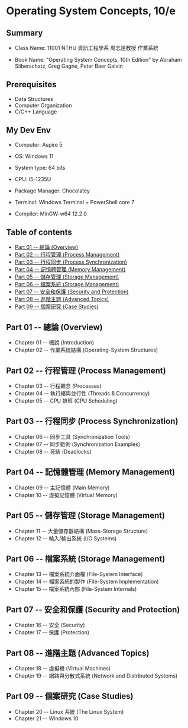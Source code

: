 # Operating System Concepts, 10/e #


## Summary ##

* Class Name: 11001 NTHU 資訊工程學系 周志遠教授 作業系統

* Book Name: "Operating System Concepts, 10th Edition" by Abraham Silberschatz, Greg Gagne, Peter Baer Galvin

## Prerequisites ##

* Data Structures
* Computer Organization
* C/C++ Language

## My Dev Env ##

* Computer: Aspire 5

* OS: Windows 11

* System type: 64 bits

* CPU: i5-1235U

* Package Manager: Chocolatey

* Terminal: Windows Terminal + PowerShell core 7

* Compiler: MinGW-w64 12.2.0

## Table of contents ##

* [Part 01 -- 總論 (Overview)](#part-01----總論-overview)
* [Part 02 -- 行程管理 (Process Management)](#part-02----行程管理-process-management)
* [Part 03 -- 行程同步 (Process Synchronization)](#part-03----行程同步-process-synchronization)
* [Part 04 -- 記憶體管理 (Memory Management)](#part-04----記憶體管理-memory-management)
* [Part 05 -- 儲存管理 (Storage Management)](#part-05----儲存管理-storage-management)
* [Part 06 -- 檔案系統 (Storage Management)](#part-06----檔案系統-storage-management)
* [Part 07 -- 安全和保護 (Security and Protection)](#part-07----安全和保護-security-and-protection)
* [Part 08 -- 進階主題 (Advanced Topics)](#part-08----進階主題-advanced-topics)
* [Part 09 -- 個案研究 (Case Studies)](#part-09----個案研究-case-studies)

## Part 01 -- 總論 (Overview) ##

* Chapter 01 -- 概說 (Introduction)
* Chapter 02 -- 作業系統結構 (Operating-System Structures)

## Part 02 -- 行程管理 (Process Management) ##

* Chapter 03 -- 行程觀念 (Processes)
* Chapter 04 -- 執行緒與並行性 (Threads & Concurrency)
* Chapter 05 -- CPU 排班 (CPU Scheduling)

## Part 03 -- 行程同步 (Process Synchronization) ##

* Chapter 06 -- 同步工具 (Synchronization Tools)
* Chapter 07 -- 同步範例 (Synchronization Examples)
* Chapter 08 -- 死結 (Deadlocks)

## Part 04 -- 記憶體管理 (Memory Management) ##

* Chapter 09 -- 主記憶體 (Main Memory)
* Chapter 10 -- 虛擬記憶體 (Virtual Memory)

## Part 05 -- 儲存管理 (Storage Management) ##

* Chapter 11 -- 大量儲存器結構 (Mass-Storage Structure)
* Chapter 12 -- 輸入/輸出系統 (I/O Systems)

## Part 06 -- 檔案系統 (Storage Management) ##

* Chapter 13 -- 檔案系統介面檔 (File-System Interface)
* Chapter 14 -- 檔案系統的製作 (File-System Implementation)
* Chapter 15 -- 檔案系統內部 (File-System Internals)

## Part 07 -- 安全和保護 (Security and Protection) ##

* Chapter 16 -- 安全 (Security)
* Chapter 17 -- 保護 (Protection)

## Part 08 -- 進階主題 (Advanced Topics) ##

* Chapter 18 -- 虛擬機 (Virtual Machines)
* Chapter 19 -- 網路與分散式系統 (Network and Distributed Systems)

## Part 09 -- 個案研究 (Case Studies) ##

* Chapter 20 -- Linux 系統 (The Linux System)
* Chapter 21 -- Windows 10
